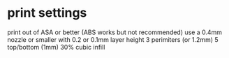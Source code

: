 # print settings

print out of ASA or better (ABS works but not recommended)
use a 0.4mm nozzle or smaller with 0.2 or 0.1mm layer height
3 perimiters (or 1.2mm) 5 top/bottom (1mm) 30% cubic infill